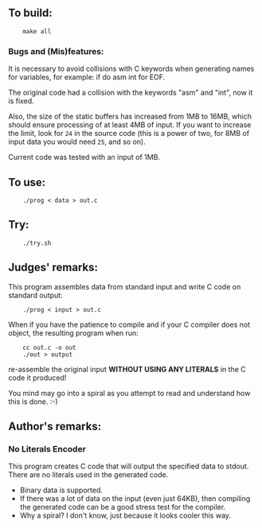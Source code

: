## To build:

``` <!---sh-->
    make all
```


### Bugs and (Mis)features:

It is necessary to avoid collisions with C keywords when generating names for variables, for example: if do asm int for EOF.

The original code had a collision with the keywords "asm" and "int", now it is fixed.

Also, the size of the static buffers has increased from 1MB to 16MB, which should ensure processing of at least 4MB of input. If you want to increase the limit, look for `24` in the source code (this is a power of two, for 8MB of input data you would need `25`, and so on).

Current code was tested with an input of 1MB.


## To use:

``` <!---sh-->
    ./prog < data > out.c
```


## Try:

``` <!---sh-->
    ./try.sh
```


## Judges' remarks:

This program assembles data from standard input and write C code on standard output:

``` <!---sh-->
    ./prog < input > out.c
```

When if you have the patience to compile and if your C compiler does not object,
the resulting program when run:

``` <!---sh-->
    cc out.c -o out
    ./out > output
```

re-assemble the original input **WITHOUT USING ANY LITERALS** in the C code it produced!

You mind may go into a spiral as you attempt to read and understand how this is done.  :-)


## Author's remarks:


### No Literals Encoder

This program creates C code that will output the specified data to stdout. There are no literals used in the generated code.

- Binary data is supported.
- If there was a lot of data on the input (even just 64KB), then compiling the generated code can be a good stress test for the compiler.
- Why a spiral? I don't know, just because it looks cooler this way.


<!--

    Copyright © 1984-2025 by Landon Curt Noll and Leonid A. Broukhis.  All Rights Reserved.

    You are free to share and adapt this file under the terms of this license:

        Creative Commons Attribution-ShareAlike 4.0 International (CC BY-SA 4.0)

    For more information, see:

        https://creativecommons.org/licenses/by-sa/4.0/

-->
